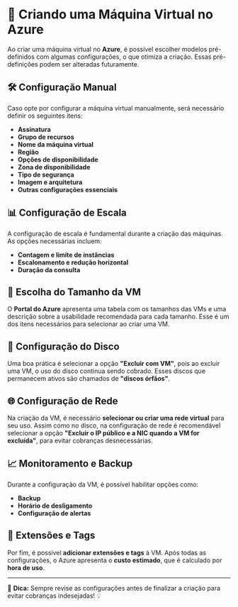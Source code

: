 # 🚀 Criando uma Máquina Virtual no Azure

Ao criar uma máquina virtual no **Azure**, é possível escolher modelos pré-definidos com algumas configurações, o que otimiza a criação. Essas pré-definições podem ser alteradas futuramente.

## 🛠️ Configuração Manual
Caso opte por configurar a máquina virtual manualmente, será necessário definir os seguintes itens:

- **Assinatura**
- **Grupo de recursos**
- **Nome da máquina virtual**
- **Região**
- **Opções de disponibilidade**
- **Zona de disponibilidade**
- **Tipo de segurança**
- **Imagem e arquitetura**
- **Outras configurações essenciais**

## 📊 Configuração de Escala
A configuração de escala é fundamental durante a criação das máquinas. As opções necessárias incluem:

- **Contagem e limite de instâncias**
- **Escalonamento e redução horizontal**
- **Duração da consulta**

## 📏 Escolha do Tamanho da VM
O **Portal do Azure** apresenta uma tabela com os tamanhos das VMs e uma descrição sobre a usabilidade recomendada para cada tamanho. Esse é um dos itens necessários para selecionar ao criar uma VM.

## 💾 Configuração do Disco
Uma boa prática é selecionar a opção **"Excluir com VM"**, pois ao excluir uma VM, o uso do disco continua sendo cobrado. Esses discos que permanecem ativos são chamados de **"discos órfãos"**.

## 🌐 Configuração de Rede
Na criação da VM, é necessário **selecionar ou criar uma rede virtual** para seu uso. Assim como no disco, na configuração de rede é recomendável selecionar a opção **"Excluir o IP público e a NIC quando a VM for excluída"**, para evitar cobranças desnecessárias.

## 📈 Monitoramento e Backup
Durante a configuração da VM, é possível habilitar opções como:

- **Backup**
- **Horário de desligamento**
- **Configuração de alertas**

## 🔧 Extensões e Tags
Por fim, é possível **adicionar extensões e tags** à VM. Após todas as configurações, o Azure apresenta o **custo estimado**, que é calculado por **hora de uso**.

---
📝 **Dica:** Sempre revise as configurações antes de finalizar a criação para evitar cobranças indesejadas! 💡
